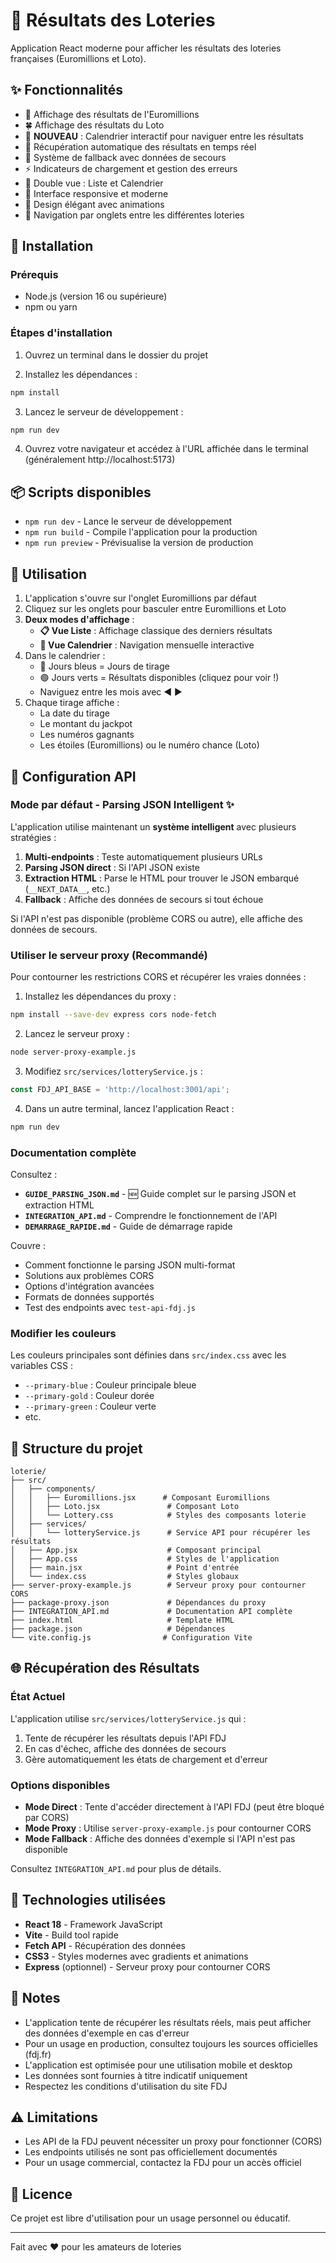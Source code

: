# 🎰 Résultats des Loteries

Application React moderne pour afficher les résultats des loteries françaises (Euromillions et Loto).

## ✨ Fonctionnalités

- 🎲 Affichage des résultats de l'Euromillions
- 🍀 Affichage des résultats du Loto
- 📅 **NOUVEAU** : Calendrier interactif pour naviguer entre les résultats
- 📡 Récupération automatique des résultats en temps réel
- 🔄 Système de fallback avec données de secours
- ⚡ Indicateurs de chargement et gestion des erreurs
- 🎨 Double vue : Liste et Calendrier
- 📱 Interface responsive et moderne
- 🎨 Design élégant avec animations
- 🔄 Navigation par onglets entre les différentes loteries

## 🚀 Installation

### Prérequis

- Node.js (version 16 ou supérieure)
- npm ou yarn

### Étapes d'installation

1. Ouvrez un terminal dans le dossier du projet

2. Installez les dépendances :
```bash
npm install
```

3. Lancez le serveur de développement :
```bash
npm run dev
```

4. Ouvrez votre navigateur et accédez à l'URL affichée dans le terminal (généralement http://localhost:5173)

## 📦 Scripts disponibles

- `npm run dev` - Lance le serveur de développement
- `npm run build` - Compile l'application pour la production
- `npm run preview` - Prévisualise la version de production

## 🎯 Utilisation

1. L'application s'ouvre sur l'onglet Euromillions par défaut
2. Cliquez sur les onglets pour basculer entre Euromillions et Loto
3. **Deux modes d'affichage** :
   - **📋 Vue Liste** : Affichage classique des derniers résultats
   - **📅 Vue Calendrier** : Navigation mensuelle interactive
4. Dans le calendrier :
   - 🔵 Jours bleus = Jours de tirage
   - 🟢 Jours verts = Résultats disponibles (cliquez pour voir !)
   - Naviguez entre les mois avec ◀ ▶
5. Chaque tirage affiche :
   - La date du tirage
   - Le montant du jackpot
   - Les numéros gagnants
   - Les étoiles (Euromillions) ou le numéro chance (Loto)

## 🔧 Configuration API

### Mode par défaut - Parsing JSON Intelligent ✨

L'application utilise maintenant un **système intelligent** avec plusieurs stratégies :

1. **Multi-endpoints** : Teste automatiquement plusieurs URLs
2. **Parsing JSON direct** : Si l'API JSON existe
3. **Extraction HTML** : Parse le HTML pour trouver le JSON embarqué (`__NEXT_DATA__`, etc.)
4. **Fallback** : Affiche des données de secours si tout échoue

Si l'API n'est pas disponible (problème CORS ou autre), elle affiche des données de secours.

### Utiliser le serveur proxy (Recommandé)

Pour contourner les restrictions CORS et récupérer les vraies données :

1. Installez les dépendances du proxy :
```bash
npm install --save-dev express cors node-fetch
```

2. Lancez le serveur proxy :
```bash
node server-proxy-example.js
```

3. Modifiez `src/services/lotteryService.js` :
```javascript
const FDJ_API_BASE = 'http://localhost:3001/api';
```

4. Dans un autre terminal, lancez l'application React :
```bash
npm run dev
```

### Documentation complète

Consultez :
- **`GUIDE_PARSING_JSON.md`** - 🆕 Guide complet sur le parsing JSON et extraction HTML
- **`INTEGRATION_API.md`** - Comprendre le fonctionnement de l'API
- **`DEMARRAGE_RAPIDE.md`** - Guide de démarrage rapide

Couvre :
- Comment fonctionne le parsing JSON multi-format
- Solutions aux problèmes CORS
- Options d'intégration avancées
- Formats de données supportés
- Test des endpoints avec `test-api-fdj.js`

### Modifier les couleurs

Les couleurs principales sont définies dans `src/index.css` avec les variables CSS :
- `--primary-blue` : Couleur principale bleue
- `--primary-gold` : Couleur dorée
- `--primary-green` : Couleur verte
- etc.

## 📁 Structure du projet

```
loterie/
├── src/
│   ├── components/
│   │   ├── Euromillions.jsx      # Composant Euromillions
│   │   ├── Loto.jsx               # Composant Loto
│   │   └── Lottery.css            # Styles des composants loterie
│   ├── services/
│   │   └── lotteryService.js      # Service API pour récupérer les résultats
│   ├── App.jsx                    # Composant principal
│   ├── App.css                    # Styles de l'application
│   ├── main.jsx                   # Point d'entrée
│   └── index.css                  # Styles globaux
├── server-proxy-example.js        # Serveur proxy pour contourner CORS
├── package-proxy.json             # Dépendances du proxy
├── INTEGRATION_API.md             # Documentation API complète
├── index.html                     # Template HTML
├── package.json                   # Dépendances
└── vite.config.js                # Configuration Vite
```

## 🌐 Récupération des Résultats

### État Actuel

L'application utilise `src/services/lotteryService.js` qui :
1. Tente de récupérer les résultats depuis l'API FDJ
2. En cas d'échec, affiche des données de secours
3. Gère automatiquement les états de chargement et d'erreur

### Options disponibles

- **Mode Direct** : Tente d'accéder directement à l'API FDJ (peut être bloqué par CORS)
- **Mode Proxy** : Utilise `server-proxy-example.js` pour contourner CORS
- **Mode Fallback** : Affiche des données d'exemple si l'API n'est pas disponible

Consultez `INTEGRATION_API.md` pour plus de détails.

## 🎨 Technologies utilisées

- **React 18** - Framework JavaScript
- **Vite** - Build tool rapide
- **Fetch API** - Récupération des données
- **CSS3** - Styles modernes avec gradients et animations
- **Express** (optionnel) - Serveur proxy pour contourner CORS

## 📝 Notes

- L'application tente de récupérer les résultats réels, mais peut afficher des données d'exemple en cas d'erreur
- Pour un usage en production, consultez toujours les sources officielles (fdj.fr)
- L'application est optimisée pour une utilisation mobile et desktop
- Les données sont fournies à titre indicatif uniquement
- Respectez les conditions d'utilisation du site FDJ

## ⚠️ Limitations

- Les API de la FDJ peuvent nécessiter un proxy pour fonctionner (CORS)
- Les endpoints utilisés ne sont pas officiellement documentés
- Pour un usage commercial, contactez la FDJ pour un accès officiel

## 📄 Licence

Ce projet est libre d'utilisation pour un usage personnel ou éducatif.

---

Fait avec ❤️ pour les amateurs de loteries

